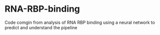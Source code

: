 # RNA-RBP-binding

Code comgin from analysis of RNA RBP binding using a neural network to predict and understand the pipeline
